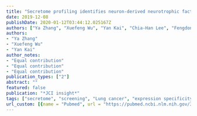 ```yaml
---
title: "Secretome profiling identifies neuron-derived neurotrophic factor as a tumor-suppressive factor in lung cancer"
date: 2019-12-08
publishDate: 2020-01-12T03:44:12.025167Z
authors: ["Ya Zhang", "Xuefeng Wu", "Yan Kai", "Chia-Han Lee", "Fengdong Cheng", "Yixuan Li", "Yongbao Zhuang", "Javid Ghaemmaghami", "Kun-Han Chuang", "Zhuo Liu", " others"]
authors:
- "Ya Zhang"
- "Xuefeng Wu"
- "Yan Kai"
author_notes:
- "Equal contribution"
- "Equal contribution"
- "Equal contribution"
publication_types: ["2"]
abstract: ""
featured: false
publication: "*JCI insight*"
tags: ["secretome", "screening", "Lung cancer", "expression specificity", "NDNF", "DNA methylation"]
url_custom: [{name = "Pubmed", url = "https://pubmed.ncbi.nlm.nih.gov/31852841/"}]
---
```


